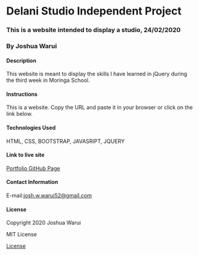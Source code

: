 # Delani Studio Independent Project
### This is a website intended to display a studio, 24/02/2020
### By Joshua Warui
#### Description
This website is meant to display the skills I have learned in jQuery during the third week in Moringa School.
#### Instructions
This is a website. Copy the URL and paste it in your browser or click on the link below.
#### Technologies Used
HTML, CSS, BOOTSTRAP, JAVASRIPT, JQUERY
#### Link to live site
[Portfolio GitHub Page](https://joshua-warui.github.io/delani-studio-IP3/)
#### Contact Information
E-mail:josh.w.warui52@gmail.com     

#### License
Copyright 2020 Joshua Warui

MIT License

[License](https://opensource.org/licenses/MIT)